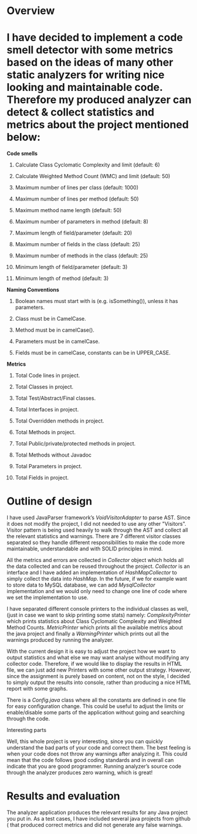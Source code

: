 # Overview

# I have decided to implement a code smell detector with some metrics based on the ideas of many other static analyzers for writing nice looking and maintainable code. Therefore my produced analyzer can detect & collect statistics and metrics about the project mentioned below:

**Code smells**

1. Calculate Class Cyclomatic Complexity and limit (default: 6)

2. Calculate Weighted Method Count (WMC) and limit (default: 50)

3. Maximum number of lines per class (default: 1000)

4. Maximum number of lines per method (default: 50)

5. Maximum method name length (default: 50)

6. Maximum number of parameters in method (default: 8)

7. Maximum length of field/parameter (default: 20)

8. Maximum number of fields in the class (default: 25)

9. Maximum number of methods in the class (default: 25)

10. Minimum length of field/parameter (default: 3)

11. Minimum length of method (default: 3)

**Naming Conventions**

1. Boolean names must start with is (e.g. isSomething()), unless it has parameters.

2. Class must be in CamelCase.

3. Method must be in camelCase().

4. Parameters must be in camelCase.

5. Fields must be in camelCase, constants can be in UPPER_CASE.

**Metrics**

1. Total Code lines in project.

2. Total Classes in project.

3. Total Test/Abstract/Final classes.

4. Total Interfaces in project.

5. Total Overridden methods in project.

6. Total Methods in project.

7. Total Public/private/protected methods in project.

8. Total Methods without Javadoc

9. Total Parameters in project.

10. Total Fields in project.

# Outline of design

I have used JavaParser framework’s *VoidVisitorAdapter* to parse AST. Since it does not modify the project, I did not needed to use any other "Visitors". Visitor pattern is being used heavily to walk through the AST and collect all the relevant statistics and warnings. There are 7 different visitor classes separated so they handle different responsibilities to make the code more maintainable, understandable and with SOLID principles in mind.

All the metrics and errors are collected in *Collector* object which holds all the data collected and can be reused throughout the project. *Collector* is an interface and I have added an implementation of *HashMapCollector* to simply collect the data into *HashMap*. In the future, if we for example want to store data to MySQL database, we can add  *MysqlCollector* implementation and we would only need to change one line of code where we set the implementation to use.

I have separated different console printers to the individual classes as well, (just in case we want to skip printing some stats) namely: *ComplexityPrinter* which prints statistics about Class Cyclomatic Complexity and Weighted Method Counts. *MetricPrinter* which prints all the available metrics about the java project and finally a *WarningPrinter* which prints out all the warnings produced by running the analyzer.

With the current design it is easy to adjust the project how we want to output statistics and what else we may want analyse without modifying any collector code. Therefore, if we would like to display the results in HTML file, we can just add new Printers with some other output strategy. However, since the assignment is purely based on content, not on the style, I decided to simply output the results into console, rather than producing a nice HTML report with some graphs.

There is a *Config.java* class where all the constants are defined in one file for easy configuration change. This could be useful to adjust the limits or enable/disable some parts of the application without going and searching through the code.

Interesting parts

Well, this whole project is very interesting, since you can quickly understand the bad parts of your code and correct them. The best feeling is when your code does not throw any warnings after analyzing it. This could mean that the code follows good coding standards and in overall can indicate that you are good programmer. Running analyzer’s source code through the analyzer produces zero warning, which is great!

# Results and evaluation

The analyzer application produces the relevant results for any Java project you put in. As a test cases, I have included several java projects from github ( that produced correct metrics and did not generate any false warnings.
